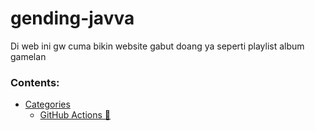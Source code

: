 # gending-javva
Di web ini gw cuma bikin website gabut doang ya seperti playlist album gamelan
### Contents:
  - [Categories](#categories)
      - [GitHub Actions 🤖](#github-actions-)
